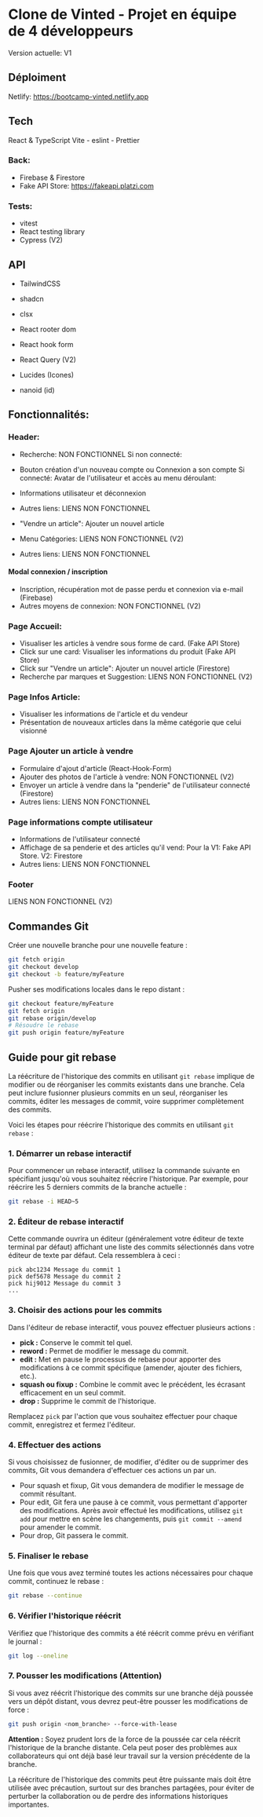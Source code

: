# Clone de Vinted - Projet en équipe de 4 développeurs
Version actuelle: V1

## Déploiment
Netlify: https://bootcamp-vinted.netlify.app

## Tech
React & TypeScript
Vite - eslint - Prettier

### Back:
- Firebase & Firestore
- Fake API Store: https://fakeapi.platzi.com

### Tests:
- vitest
- React testing library
- Cypress (V2)

## API
- TailwindCSS
- shadcn
- clsx

- React rooter dom
- React hook form
- React Query (V2)
- Lucides (Icones)
- nanoid (id)

## Fonctionnalités:
### Header:
- Recherche: NON FONCTIONNEL
Si non connecté:
- Bouton création d'un nouveau compte ou Connexion a son compte
Si connecté:
Avatar de l'utilisateur et accès au menu déroulant:
- Informations utilisateur et déconnexion
- Autres liens: LIENS NON FONCTIONNEL

- "Vendre un article": Ajouter un nouvel article
- Menu Catégories: LIENS NON FONCTIONNEL (V2)
- Autres liens: LIENS NON FONCTIONNEL

#### Modal connexion / inscription
- Inscription, récupération mot de passe perdu et connexion via e-mail (Firebase)
- Autres moyens de connexion: NON FONCTIONNEL (V2)

### Page Accueil:
- Visualiser les articles à vendre sous forme de card. (Fake API Store)
- Click sur une card: Visualiser les informations du produit (Fake API Store)
- Click sur "Vendre un article": Ajouter un nouvel article (Firestore)
- Recherche par marques et Suggestion: LIENS NON FONCTIONNEL (V2)

### Page Infos Article:
- Visualiser les informations de l'article et du vendeur
- Présentation de nouveaux articles dans la même catégorie que celui visionné

### Page Ajouter un article à vendre
- Formulaire d'ajout d'article (React-Hook-Form)
- Ajouter des photos de l'article à vendre: NON FONCTIONNEL (V2)
- Envoyer un article à vendre dans la "penderie" de l'utilisateur connecté (Firestore)
- Autres liens: LIENS NON FONCTIONNEL

### Page informations compte utilisateur
- Informations de l'utilisateur connecté
- Affichage de sa penderie et des articles qu'il vend: Pour la V1: Fake API Store. V2: Firestore
- Autres liens: LIENS NON FONCTIONNEL

### Footer
LIENS NON FONCTIONNEL (V2)

## Commandes Git

Créer une nouvelle branche pour une nouvelle feature :

```bash
git fetch origin
git checkout develop
git checkout -b feature/myFeature
```

Pusher ses modifications locales dans le repo distant :

```bash
git checkout feature/myFeature
git fetch origin
git rebase origin/develop
# Résoudre le rebase
git push origin feature/myFeature
```

## Guide pour git rebase

La réécriture de l'historique des commits en utilisant `git rebase` implique de modifier ou de réorganiser les commits existants dans une branche. Cela peut inclure fusionner plusieurs commits en un seul, réorganiser les commits, éditer les messages de commit, voire supprimer complètement des commits.

Voici les étapes pour réécrire l'historique des commits en utilisant `git rebase` :

### 1. Démarrer un rebase interactif

Pour commencer un rebase interactif, utilisez la commande suivante en spécifiant jusqu'où vous souhaitez réécrire l'historique. Par exemple, pour réécrire les 5 derniers commits de la branche actuelle :

```bash
git rebase -i HEAD~5
```

### 2. Éditeur de rebase interactif

Cette commande ouvrira un éditeur (généralement votre éditeur de texte terminal par défaut) affichant une liste des commits sélectionnés dans votre éditeur de texte par défaut. Cela ressemblera à ceci :

```plaintext
pick abc1234 Message du commit 1
pick def5678 Message du commit 2
pick hij9012 Message du commit 3
...
```

### 3. Choisir des actions pour les commits

Dans l'éditeur de rebase interactif, vous pouvez effectuer plusieurs actions :

- **pick :** Conserve le commit tel quel.
- **reword :** Permet de modifier le message du commit.
- **edit :** Met en pause le processus de rebase pour apporter des modifications à ce commit spécifique (amender, ajouter des fichiers, etc.).
- **squash ou fixup :** Combine le commit avec le précédent, les écrasant efficacement en un seul commit.
- **drop :** Supprime le commit de l'historique.

Remplacez `pick` par l'action que vous souhaitez effectuer pour chaque commit, enregistrez et fermez l'éditeur.

### 4. Effectuer des actions

Si vous choisissez de fusionner, de modifier, d'éditer ou de supprimer des commits, Git vous demandera d'effectuer ces actions un par un.

- Pour squash et fixup, Git vous demandera de modifier le message de commit résultant.
- Pour edit, Git fera une pause à ce commit, vous permettant d'apporter des modifications. Après avoir effectué les modifications, utilisez `git add` pour mettre en scène les changements, puis `git commit --amend` pour amender le commit.
- Pour drop, Git passera le commit.

### 5. Finaliser le rebase

Une fois que vous avez terminé toutes les actions nécessaires pour chaque commit, continuez le rebase :

```bash
git rebase --continue
```

### 6. Vérifier l'historique réécrit

Vérifiez que l'historique des commits a été réécrit comme prévu en vérifiant le journal :

```bash
git log --oneline
```

### 7. Pousser les modifications (Attention)

Si vous avez réécrit l'historique des commits sur une branche déjà poussée vers un dépôt distant, vous devrez peut-être pousser les modifications de force :

```bash
git push origin <nom_branche> --force-with-lease
```

**Attention :** Soyez prudent lors de la force de la poussée car cela réécrit l'historique de la branche distante. Cela peut poser des problèmes aux collaborateurs qui ont déjà basé leur travail sur la version précédente de la branche.

La réécriture de l'historique des commits peut être puissante mais doit être utilisée avec précaution, surtout sur des branches partagées, pour éviter de perturber la collaboration ou de perdre des informations historiques importantes.
